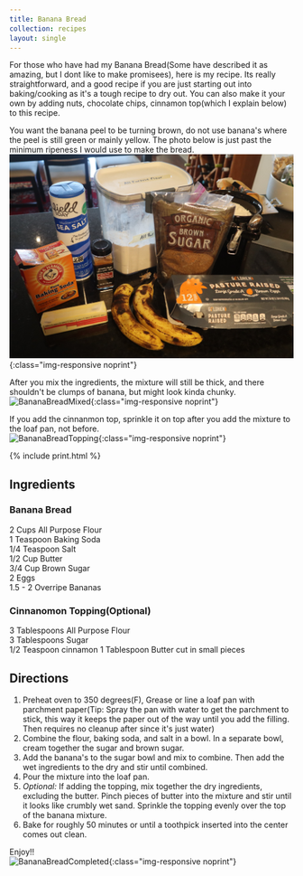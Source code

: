 ```yaml
---
title: Banana Bread
collection: recipes
layout: single
---
```


For those who have had my Banana Bread(Some have described it as amazing, but I dont like to make promisees), here is my recipe.  Its really straightforward, and a good recipe if you are just starting out into baking/cooking as it's a tough recipe to dry out.  You can also make it your own by adding nuts, chocolate chips, cinnamon top(which I explain below) to this recipe.  

You want the banana peel to be turning brown, do not use banana's where the peel is still green or mainly yellow.  The photo below is just past the minimum ripeness I would use to make the bread.  
![BananaBreadIngredients](/assets/img/BananaBreadIngredients.JPG){:class="img-responsive noprint"}

After you mix the ingredients, the mixture will still be thick, and there shouldn't be clumps of banana, but might look kinda chunky.  
![BananaBreadMixed](/assets/img/BananaBreadMixed.JPG){:class="img-responsive noprint"}

If you add the cinnanmon top, sprinkle it on top after you add the mixture to the loaf pan, not before.  
![BananaBreadTopping](/assets/img/BananaBreadTopping.JPG){:class="img-responsive noprint"}

{% include print.html %}

## Ingredients  
### Banana Bread  
2 Cups All Purpose Flour  
1 Teaspoon Baking Soda  
1/4 Teaspoon Salt  
1/2 Cup Butter  
3/4 Cup Brown Sugar  
2 Eggs  
1.5 - 2 Overripe Bananas  

### Cinnanomon Topping(Optional)  
3 Tablespoons All Purpose Flour  
3 Tablespoons Sugar  
1/2 Teaspoon cinnamon
1 Tablespoon Butter cut in small pieces

## Directions  
1. Preheat oven to 350 degrees(F), Grease or line a loaf pan with parchment paper(Tip: Spray the pan with water to get the parchment to stick, this way it keeps the paper out of the way until you add the filling.  Then requires no cleanup after since it's just water)  
2. Combine the flour, baking soda, and salt in a bowl.  In a separate bowl, cream together the sugar and brown sugar.  
3. Add the banana's to the sugar bowl and mix to combine.  Then add the wet ingredients to the dry and stir until combined.  
4. Pour the mixture into the loaf pan.  
5. *Optional:* If adding the topping, mix together the dry ingredients, excluding the butter.  Pinch pieces of butter into the mixture and stir until it looks like crumbly wet sand.  Sprinkle the topping evenly over the top of the banana mixture.
6. Bake for roughly 50 minutes or until a toothpick inserted into the center comes out clean.  

Enjoy!!  
![BananaBreadCompleted](/assets/img/BananaBreadCompleted.JPG){:class="img-responsive noprint"}